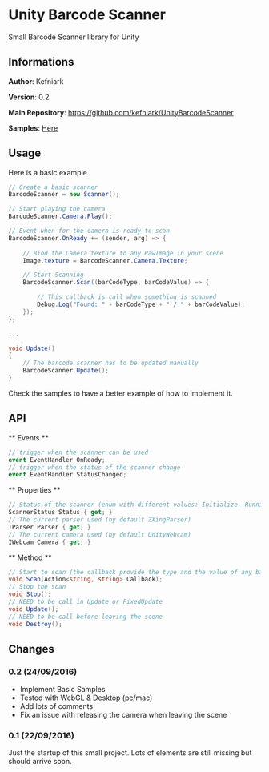# Unity Barcode Scanner
Small Barcode Scanner library for Unity
 
## Informations
**Author**: Kefniark

**Version**: 0.2

**Main Repository**: https://github.com/kefniark/UnityBarcodeScanner

**Samples**: [Here](https://github.com/kefniark/UnityBarcodeScanner/tree/master/Assets/Samples)

## Usage
Here is a basic example
```csharp
// Create a basic scanner
BarcodeScanner = new Scanner();

// Start playing the camera
BarcodeScanner.Camera.Play();

// Event when for the camera is ready to scan
BarcodeScanner.OnReady += (sender, arg) => {
    
    // Bind the Camera texture to any RawImage in your scene
    Image.texture = BarcodeScanner.Camera.Texture;

    // Start Scanning
    BarcodeScanner.Scan((barCodeType, barCodeValue) => {

        // This callback is call when something is scanned
        Debug.Log("Found: " + barCodeType + " / " + barCodeValue);
    });
};

...

void Update()
{
    // The barcode scanner has to be updated manually
	BarcodeScanner.Update();
}
```
Check the samples to have a better example of how to implement it.

## API
** Events **
```csharp
// trigger when the scanner can be used
event EventHandler OnReady;
// trigger when the status of the scanner change
event EventHandler StatusChanged;
```

** Properties **
```csharp
// Status of the scanner (enum with different values: Initialize, Running, Paused)
ScannerStatus Status { get; }
// The current parser used (by default ZXingParser)
IParser Parser { get; }
// The current camera used (by default UnityWebcam)
IWebcam Camera { get; }
```

** Method **
```csharp
// Start to scan (the callback provide the type and the value of any barcode found)
void Scan(Action<string, string> Callback);
// Stop the scan
void Stop();
// NEED to be call in Update or FixedUpdate
void Update();
// NEED to be call before leaving the scene
void Destroy();
```

## Changes

### 0.2 (24/09/2016)
* Implement Basic Samples
* Tested with WebGL & Desktop (pc/mac)
* Add lots of comments
* Fix an issue with releasing the camera when leaving the scene

### 0.1 (22/09/2016)
Just the startup of this small project.
Lots of elements are still missing but should arrive soon.

